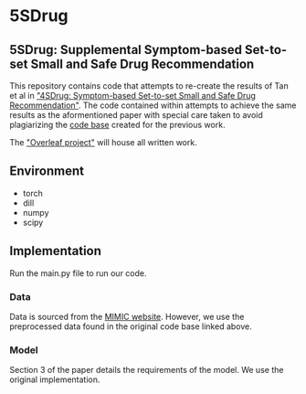 # 5SDrug
## 5SDrug: Supplemental Symptom-based Set-to-set Small and Safe Drug Recommendation

This repository contains code that attempts to re-create the results of Tan et al in ["4SDrug: Symptom-based Set-to-set Small and Safe Drug Recommendation"](https://dl.acm.org/doi/abs/10.1145/3534678.3539089). The code contained within attempts to achieve the same results as the aformentioned paper with special care taken to avoid plagiarizing the [code base](https://github.com/Melinda315/4SDrug) created for the previous work.

The ["Overleaf project"](https://www.overleaf.com/project/64ed0e08cd636777ff5ceb63) will house all written work.

## Environment
* torch
* dill
* numpy
* scipy

## Implementation
Run the main.py file to run our code.

### Data
Data is sourced from the [MIMIC website](https://physionet.org/content/mimiciii/1.4/). However, we use the preprocessed data found in the original code base linked above. 

### Model
Section 3 of the paper details the requirements of the model.  We use the original implementation.

